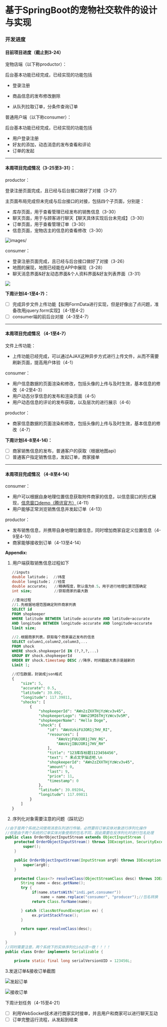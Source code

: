 # 基于SpringBoot的宠物社交软件的设计与实现
### 开发进度

#### 目前项目进度（截止到3-24）

宠物店端（以下称productor）：

后台基本功能已经完成，已经实现的功能包括

- 登录注册

- 商品信息的发布修改删除

- 从队列拉取订单，分条件查询订单

普通用户端（以下称consumer）：

后台基本功能已经完成，已经实现的功能包括

- 用户登录注册
- 好友的添加，动态消息的发布查看和评论
- 订单的发起

------

#### **本周项目完成情况（3-25至3-31）**：

productor：

登录注册页面完成，且已经与后台接口做好了对接（3-27）

主页面布局完成但未完成与后台接口的对接，包括四个子页面，分别是：
- 库存页面，用于查看管理已经发布的销售信息（3-30）
- 聊天页面，用于与顾客进行聊天【聊天具体实现后台未完成】（3-30）
- 订单页面，用于查看管理订单（3-30）
- 信息页面，宠物店主的信息的查看修改（3-30） 

![images/](https://github.com/Kurok1/pet-shop/blob/master/images/1.png)

consumer：

- 登录注册页面完成，且已经与后台接口做好了对接（3-26）
- 地图的展现，地图已经能在APP中展现（3-28）
- 聊天消息界面&好友动态界面&个人资料界面&好友列表界面（3-31）

![](https://github.com/Kurok1/pet-shop/blob/master/images/2.png)

**下周计划(4-1至4-7)：**

- [ ] 完成异步文件上传功能【拟用FormData进行实现，但是好像出了点问题，准备改用jquery.form实现】（4-1至4-2）
- [ ] consumer端的前后台对接（4-3至4-7）

------

#### **本周项目完成情况 （4-1至4-7）**

文件上传功能：

- 上传功能已经完成，可以通过AJAX这种异步方式进行上传文件，从而不需要刷新页面，提高用户体验（4-1）

consumer：

- 用户信息数据的页面渲染和修改，包括头像的上传与及时生效，基本信息的修改（4-2至4-3）
- 用户动态分享信息的发布和渲染页面（4-5）
- 用户动态信息的评论的发布获取，以及层次的进行展示（4-6）

productor：

- 商家信息数据的页面渲染和修改，包括头像的上传与及时生效，基本信息的修改（4-7）

**下周计划(4-8至4-14)：**

- [ ] 商家销售信息的发布，普通客户的获取（根据地图api）
- [ ] 普通客户指定销售信息，发起订单，商家接单

***

####  **本周项目完成情况 （4-8至4-14）**

consumer：

- 用户可以根据自身地理位置信息获取附件商家的信息，以信息窗口的形式展现，[信息窗口demo（腾讯官方）](https://lbs.qq.com/javascript_v2/doc/infowindow.html)（4-11）
- 用户能够正常浏览销售信息并发起订单（4-13）

productor：

- 发布销售信息，并携带自身地理位置信息，同时增加商家自定义位置信息（4-9至4-10）
- 商家能够接收到订单（4-13至4-14）

**Appendix:**

1. 用户端获取销售信息过程如下

```sql
   //inputs
   double latitude；  //纬度
   double longitude； //经度
   double accurate;   //精确程度，默认值为0.5，用于进行地理位置范围确定
   int size;          //获取商家的最大数
   
   //查询过程
   //1.先根据地理范围确定附件商家列表
   SELECT id
   FROM shopkeeper
   WHERE latitude BETWEEN latitude-accurate AND latitude+accurate
   AND longitude BETWEEN longitude-accurate AND longitude+accurate
   limit size;
   
   //2.根据商家列表，获取每个商家最近发布的信息
   SELECT column1,column2,column3,...
   FROM shock
   WHERE shock.shopkeeperId IN (?,?,?,...)
   GROUP BY shock.shopkeeperId
   ORDER BY shock.timestamp DESC //降序，时间戳越大表示是越新的
   Limit 1;
   
   //打包数据，封装成json格式
   {
       "size": 5,
       "accurate": 0.5,
       "latitude": 39.092,
       "longitude": 117.39811,
       "shocks": [
           {
               "shopkeeperId": "AWn2zZXXTHjYzWcv3v45",
               "shopkeeperLogo": "AWn23MI6THjYzWcv3v5M",
               "shopkeeperName": "Hello Doge",
               "shock": {
                   "id": "AWoVzkiFUJOR1j7HV_RI",
                   "resources": [
                       "AWoVzjFUUJOR1j7HV_RG",
                       "AWoVzjIBUJOR1j7HV_RH"
                   ],
                   "title": "123库存标题1123456456",
                   "text": " 来点文字描述吧.\n                            ",
                   "shopkeeperId": "AWn2zZXXTHjYzWcv3v45",
                   "amount": 0,
                   "last": 9,
                   "price": 11,
                   "timestamp": 0
               },
               "latitude": 39.09204,
               "longitude": 117.09811
           }
       ]
   }
```

2. 序列化对象需要注意的问题（踩坑记）

```Java
//由于是两个系统之间使用消息队列进行传输，必然要将订单实体对象进行序列化操作
//但是由于两个系统的订单实体对象使用的包名不同，因此需要在反序列化时进行包名处理
public class OrderObjectInputStream extends ObjectInputStream {
    protected OrderObjectInputStream() throws IOException, SecurityException {
        super();
    }

    public OrderObjectInputStream(InputStream arg0) throws IOException {
        super(arg0);
    }

    protected Class<?> resolveClass(ObjectStreamClass desc) throws IOException, ClassNotFoundException{
       String name = desc.getName();
       try {
            if(name.startsWith("indi.pet.consumer"))
                name = name.replace("consumer", "producer");//包名转换
            return Class.forName(name);

       } catch (ClassNotFoundException ex) {
            ex.printStackTrace();
       }

       return super.resolveClass(desc);
    }

}
//同时需要注意，两个系统下的实体序列化id必须一致！！！！
public class Order implements Serializable {

    private static final long serialVersionUID = 123456L;
```

3.发送订单&接收订单截图

![发起订单](https://github.com/Kurok1/pet-shop/blob/master/images/5.png)

![接收订单](https://github.com/Kurok1/pet-shop/blob/master/images/6.png)



下周计划任务（4-15至4-21）

- [ ] 利用WebSocket技术进行商家实时接单，并且用户和商家可以进行聊天互动
- [ ] 订单完整运行流程，从发起到结束